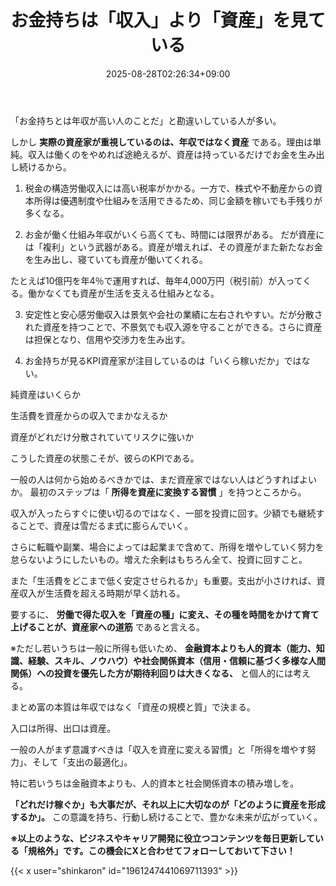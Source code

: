 ﻿---
title: "お金持ちは「収入」より「資産」を見ている"
date: 2025-08-28T02:26:34+09:00
draft: false
---

「お金持ちとは年収が高い人のことだ」と勘違いしている人が多い。

しかし **実際の資産家が重視しているのは、年収ではなく資産** である。理由は単純。収入は働くのをやめれば途絶えるが、資産は持っているだけでお金を生み出し続けるから。


1. 税金の構造労働収入には高い税率がかかる。一方で、株式や不動産からの資本所得は優遇制度や仕組みを活用できるため、同じ金額を稼いでも手残りが多くなる。

2. お金が働く仕組み年収がいくら高くても、時間には限界がある。
だが資産には「複利」という武器がある。資産が増えれば、その資産がまた新たなお金を生み出し、寝ていても資産が働いてくれる。

たとえば10億円を年4％で運用すれば、毎年4,000万円（税引前）が入ってくる。働かなくても資産が生活を支える仕組みとなる。

3. 安定性と安心感労働収入は景気や会社の業績に左右されやすい。だが分散された資産を持つことで、不景気でも収入源を守ることができる。さらに資産は担保となり、信用や交渉力を生み出す。

4. お金持ちが見るKPI資産家が注目しているのは「いくら稼いだか」ではない。

純資産はいくらか

生活費を資産からの収入でまかなえるか

資産がどれだけ分散されていてリスクに強いか

こうした資産の状態こそが、彼らのKPIである。

一般の人は何から始めるべきかでは、まだ資産家ではない人はどうすればよいか。
最初のステップは「 **所得を資産に変換する習慣** 」を持つところから。

収入が入ったらすぐに使い切るのではなく、一部を投資に回す。少額でも継続することで、資産は雪だるま式に膨らんでいく。

さらに転職や副業、場合によっては起業まで含めて、所得を増やしていく努力を怠らないようにしたいもの。増えた余剰はもちろん全て、投資に回すこと。

また「生活費をどこまで低く安定させられるか」も重要。支出が小さければ、資産収入が生活費を超える時期が早く訪れる。

要するに、 **労働で得た収入を「資産の種」に変え、その種を時間をかけて育て上げることが、資産家への道筋** であると言える。

※ただし若いうちは一般に所得も低いため、 **金融資本よりも人的資本（能力、知識、経験、スキル、ノウハウ）や社会関係資本（信用・信頼に基づく多様な人間関係）への投資を優先した方が期待利回りは大きくなる、** と個人的には考える。

まとめ富の本質は年収ではなく「資産の規模と質」で決まる。

入口は所得、出口は資産。

一般の人がまず意識すべきは「収入を資産に変える習慣」と「所得を増やす努力」、そして「支出の最適化」。

特に若いうちは金融資本よりも、人的資本と社会関係資本の積み増しを。

**「どれだけ稼ぐか」も大事だが、それ以上に大切なのが「どのように資産を形成するか」。** 
この意識を持ち、行動し続けることで、豊かな未来が広がっていく。



**※以上のような、ビジネスやキャリア開発に役立つコンテンツを毎日更新している「規格外」です。この機会にXと合わせてフォローしておいて下さい！**



{{< x user="shinkaron" id="1961247441069711393" >}}